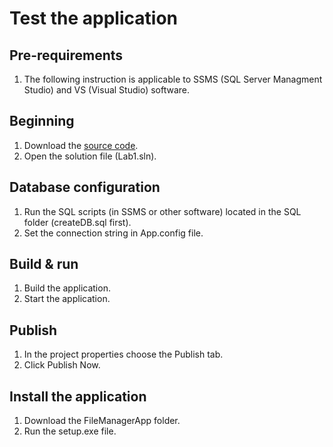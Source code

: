 # Test the application 

## Pre-requirements
1. The following instruction is applicable to SSMS (SQL Server Managment Studio) and VS (Visual Studio) software.

## Beginning

1. Download the [source code](https://github.com/vanya288/FileManager). 
2. Open the solution file (Lab1.sln). 

## Database configuration 

1. Run the SQL scripts (in SSMS or other software) located in the SQL folder (createDB.sql first).
2. Set the connection string in App.config file.

## Build & run

1. Build the application. 
2. Start the application. 

## Publish

1. In the project properties choose the Publish tab. 
2. Click Publish Now. 

## Install the application

1. Download the FileManagerApp folder. 
2. Run the setup.exe file.


